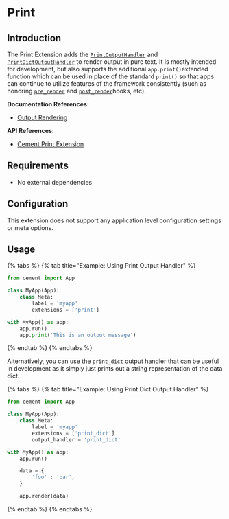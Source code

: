 # Print

## Introduction

The Print Extension adds the [`PrintOutputHandler`](http://cement.readthedocs.io/en/3.0/api/ext/ext_print/#cement.ext.ext_print.PrintOutputHandler) and [`PrintDictOutputHandler`](http://cement.readthedocs.io/en/3.0/api/ext/ext_print/#cement.ext.ext_print.PrintDictOutputHandler) to render output in pure text. It is mostly intended for development, but also supports the additional `app.print()`extended function which can be used in place of the standard `print()` so that apps can continue to utilize features of the framework consistently \(such as honoring [`pre_render`](../core-foundation/hooks.md#pre_render) and [`post_render`](../core-foundation/hooks.md#post_render)hooks, etc\).

**Documentation References:**

* [Output Rendering](../core-foundation/output-rendering.md)

**API References:**

* [Cement Print Extension](https://cement.readthedocs.io/en/3.0/api/ext/ext_print/)

## Requirements

* No external dependencies

## Configuration

This extension does not support any application level configuration settings or meta options.

## Usage

{% tabs %}
{% tab title="Example: Using Print Output Handler" %}
```python
from cement import App

class MyApp(App):
    class Meta:
        label = 'myapp'
        extensions = ['print']

with MyApp() as app:
    app.run()
    app.print('This is an output message')
```
{% endtab %}
{% endtabs %}

Alternatively, you can use the `print_dict` output handler that can be useful in development as it simply just prints out a string representation of the data dict.

{% tabs %}
{% tab title="Example: Using Print Dict Output Handler" %}
```python
from cement import App

class MyApp(App):
    class Meta:
        label = 'myapp'
        extensions = ['print_dict']
        output_handler = 'print_dict'

with MyApp() as app:
    app.run()

    data = {
        'foo' : 'bar',
    }

    app.render(data)
```
{% endtab %}
{% endtabs %}

